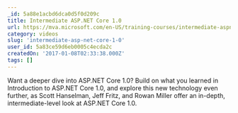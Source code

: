 ```yaml
---
_id: 5a88e1acbd6dca0d5f0d209c
title: Intermediate ASP.NET Core 1.0
url: https://mva.microsoft.com/en-US/training-courses/intermediate-aspnet-core-10-16964?l=Kvl35KmJD_4306218965
category: videos
slug: 'intermediate-asp-net-core-1-0'
user_id: 5a83ce59d6eb0005c4ecda2c
createdOn: '2017-01-08T02:33:38.000Z'
tags: []
---
```


Want a deeper dive into ASP.NET Core 1.0? Build on what you learned in Introduction to ASP.NET Core 1.0, and explore this new technology even further, as Scott Hanselman, Jeff Fritz, and Rowan Miller offer an in-depth, intermediate-level look at ASP.NET Core 1.0.
